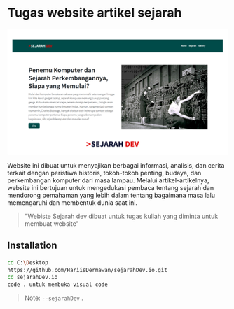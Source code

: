 # Tugas website artikel sejarah

![alt text](https://github.com/HariisDermawan/sejarahDev.io/blob/main/assets/img/about/bannner.png?raw=true)

Website ini dibuat untuk menyajikan berbagai informasi, analisis, dan cerita terkait dengan peristiwa historis, tokoh-tokoh penting, budaya, dan perkembangan komputer dari masa lampau. Melalui artikel-artikelnya, website ini bertujuan untuk mengedukasi pembaca tentang sejarah dan mendorong pemahaman yang lebih dalam tentang bagaimana masa lalu memengaruhi dan membentuk dunia saat ini.

> "Webiste Sejarah dev dibuat untuk tugas kuliah yang diminta untuk membuat website"
## Installation
```sh
cd C:\Desktop
https://github.com/HariisDermawan/sejarahDev.io.git
cd sejarahDev.io
code . untuk membuka visual code 
```


> Note: `--sejarahDev` .
